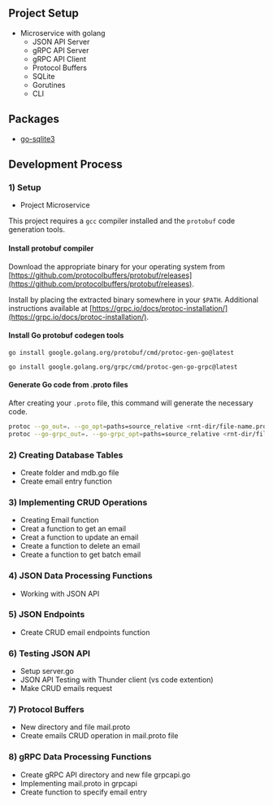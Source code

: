 ## Project Setup

- Microservice with golang
  - JSON API Server
  - gRPC API Server
  - gRPC API Client
  - Protocol Buffers
  - SQLite
  - Gorutines
  - CLI

## Packages
- [go-sqlite3](https://github.com/mattn/go-sqlite3)

## Development Process

### 1) Setup

- Project Microservice

This project requires a `gcc` compiler installed and the `protobuf` code generation tools.

#### Install protobuf compiler

Download the appropriate binary for your operating system from [https://github.com/protocolbuffers/protobuf/releases](https://github.com/protocolbuffers/protobuf/releases).

Install by placing the extracted binary somewhere in your `$PATH`. Additional instructions available at [https://grpc.io/docs/protoc-installation/](https://grpc.io/docs/protoc-installation/).

#### Install Go protobuf codegen tools

`go install google.golang.org/protobuf/cmd/protoc-gen-go@latest`

`go install google.golang.org/grpc/cmd/protoc-gen-go-grpc@latest`

#### Generate Go code from .proto files

After creating your `.proto` file, this command will generate the necessary code.

```sh
protoc --go_out=. --go_opt=paths=source_relative <rnt-dir/file-name.proto>
protoc --go-grpc_out=. --go-grpc_opt=paths=source_relative <rnt-dir/file-name.proto>
```

### 2) Creating Database Tables
- Create folder and mdb.go file
- Create email entry function

### 3) Implementing CRUD Operations
- Creating Email function
- Creat a function to get an email
- Creat a function to update an email
- Create a function to delete an email
- Create a function to get batch email

### 4) JSON Data Processing Functions
- Working with JSON API

### 5) JSON Endpoints
- Create CRUD email endpoints function

### 6) Testing JSON API
- Setup server.go
- JSON API Testing with Thunder client (vs code extention)
- Make CRUD emails request

### 7) Protocol Buffers
- New directory and file mail.proto
- Create emails CRUD operation in mail.proto file

### 8) gRPC Data Processing Functions
- Create gRPC API directory and new file grpcapi.go
- Implementing mail.proto in grpcapi
- Create function to specify email entry